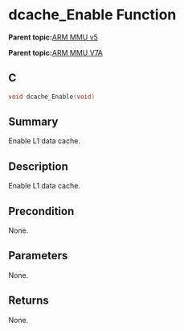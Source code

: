 # dcache\_Enable Function

**Parent topic:**[ARM MMU v5](GUID-4F536925-04CE-4C63-B37F-8ADA32F53B56.md)

**Parent topic:**[ARM MMU V7A](GUID-E157A389-103B-46EE-94E3-AC91A40FEAE6.md)

## C

```c
void dcache_Enable(void)
```

## Summary

Enable L1 data cache.

## Description

Enable L1 data cache.

## Precondition

None.

## Parameters

None.

## Returns

None.

